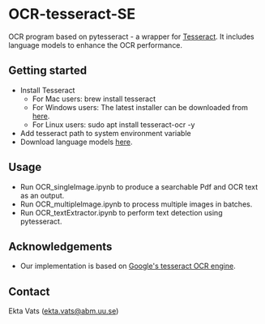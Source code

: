 # OCR-tesseract-SE

OCR program based on pytesseract - a wrapper for [Tesseract](https://github.com/tesseract-ocr/tesseract). It includes language models to enhance the OCR performance.


## Getting started

* Install Tesseract
  * For Mac users: brew install tesseract
  * For Windows users: The latest installer can be downloaded from [here](https://github.com/UB-Mannheim/tesseract/wiki).
  * For Linux users: sudo apt install tesseract-ocr -y 
* Add tesseract path to system environment variable
* Download language models [here](https://github.com/tesseract-ocr/tessdata).


## Usage

* Run OCR_singleImage.ipynb to produce a searchable Pdf and OCR text as an output.
* Run OCR_multipleImage.ipynb to process multiple images in batches.
* Run OCR_textExtractor.ipynb to perform text detection using pytesseract.


## Acknowledgements

* Our implementation is based on [Google's tesseract OCR engine](https://github.com/tesseract-ocr/tesseract).


## Contact

Ekta Vats (ekta.vats@abm.uu.se)
